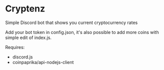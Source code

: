 # Cryptenz

Simple Discord bot that shows you current cryptocurrency rates

Add your bot token in config.json, it's also possible to add more coins with simple edit of index.js.

Requires:
 - discord.js
 - coinpaprika/api-nodejs-client
